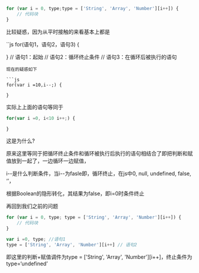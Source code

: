 ```js
for (var i = 0, type;type = ['String', 'Array', 'Number'][i++]) {
    // 代码块
}
```
比较疑惑，因为从平时接触的来看基本上都是

``js
for(语句1，语句2，语句3) {

}
// 语句1：起始
// 语句2：循环终止条件
// 语句3：在循环后被执行的语句
```
现在的疑惑如下

```js
for(var i =10,i--;) {

}
```

实际上上面的语句等同于

```js
for(var i =0, i<10 i++;) {

}
```
这是为什么?

原来这里等同于把循环终止条件和循环被执行后执行的语句相结合了即把判断和赋值放到一起了，一边循环一边赋值，

i--是什么判断条件，当i--为fasle即，循环终止，在js中0, null, undefined, false, ‘’，

根据Boolean的隐形转化，其结果为false，即i=0时条件终止

再回到我们之前的问题

```js
for (var i = 0, type; type = ['String', 'Array', 'Number'][i++]) {
    // 代码块
}
```
 

```js
var i =0, type; //语句1
type = ['String', 'Array', 'Number'][i++] // 语句2
```
即这里的判断+赋值调件为type = ['String', 'Array', 'Number'][i++]，终止条件为type=‘undefined’